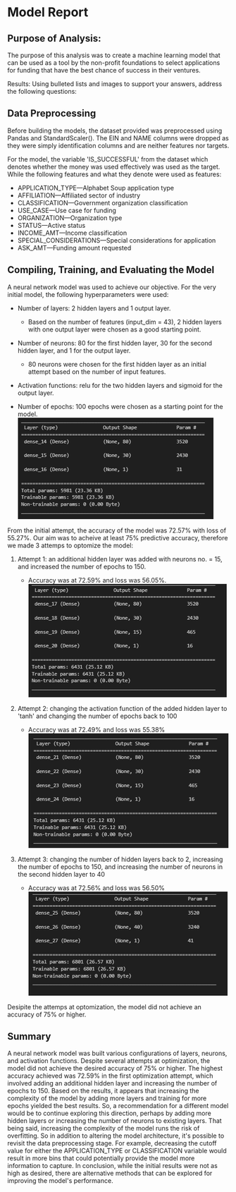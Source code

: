 # Model Report 


## Purpose of Analysis: 
The purpose of this analysis was to create a machine learning model that can be used as a tool by the non-profit foundations to select applications for funding that have the best chance of success in their ventures. 


Results: Using bulleted lists and images to support your answers, address the following questions:

## Data Preprocessing 

Before building the models, the dataset provided was preprocessed using Pandas and StandardScaler(). The EIN and NAME columns were dropped as they were simply identification columns and are neither features nor targets. 

For the model, the variable 'IS_SUCCESSFUL' from the dataset which denotes whether the money was used effectively was used as the target. While the following features and what they denote were used as features: 
- APPLICATION_TYPE—Alphabet Soup application type
- AFFILIATION—Affiliated sector of industry
- CLASSIFICATION—Government organization classification
- USE_CASE—Use case for funding
- ORGANIZATION—Organization type
- STATUS—Active status
- INCOME_AMT—Income classification
- SPECIAL_CONSIDERATIONS—Special considerations for application
- ASK_AMT—Funding amount requested

## Compiling, Training, and Evaluating the Model

A neural network model was used to achieve our objective. For the very initial model, the following hyperparameters were used: 
- Number of layers: 2 hidden layers and 1 output layer. 
    - Based on the number of features (input_dim = 43), 2 hidden layers with one output layer were chosen as a good starting point.  

- Number of neurons: 80 for the first hidden layer, 30 for the second hidden layer, and 1 for the output layer. 
    - 80 neurons were chosen for the first hidden layer as an initial attempt based on the number of input features. 

- Activation functions: relu for the two hidden layers and sigmoid for the output layer. 

- Number of epochs: 100 epochs were chosen as a starting point for the model. 
![Alt text](images/image.png)

From the initial attempt, the accuracy of the model was 72.57% with loss of 55.27%. Our aim was to acheive at least 75% predictive accuracy, therefore we made 3 attemps to optomize the model: 

1) Attempt 1: an additional hidden layer was added with neurons no. = 15, and increased the number of epochs to 150. 
    - Accuracy was at 72.59% and loss was 56.05%. 
![Alt text](images/image-1.png)

2) Attempt 2: changing the activation function of the added hidden layer to 'tanh' and changing the number of epochs back to 100
    - Accuracy was at 72.49% and loss was 55.38%
![Alt text](images/image-2.png)

3) Attempt 3: changing the number of hidden layers back to 2, increasing the number of epochs to 150, and increasing the number of neurons in the second hidden layer to 40
    - Accuracy was at 72.56% and loss was 56.50%
![Alt text](images/image-3.png)


Desipite the attemps at optomization, the model did not achieve an accuracy of 75% or higher. 


## Summary 

A neural network model was built various configurations of layers, neurons, and activation functions. Despite several attempts at optimization, the model did not achieve the desired accuracy of 75% or higher. The highest accuracy achieved was 72.59% in the first optimization attempt, which involved adding an additional hidden layer and increasing the number of epochs to 150.
Based on the results, it appears that increasing the complexity of the model by adding more layers and training for more epochs yielded the best results. So, a recommendation for a different model would be to continue exploring this direction, perhaps by adding more hidden layers or increasing the number of neurons to existing layers. That being said, increasing the complexity of the model runs the risk of overfitting. So in addition to altering the model architecture, it's possible to revisit the data preprocessing stage. For example, decreasing the cutoff value for either the APPLICATION_TYPE or CLASSIFICATION variable would result in more bins that could potentially provide the model more information to capture. 
In conclusion, while the initial results were not as high as desired, there are alternative methods that can be explored for improving the model's performance. 

